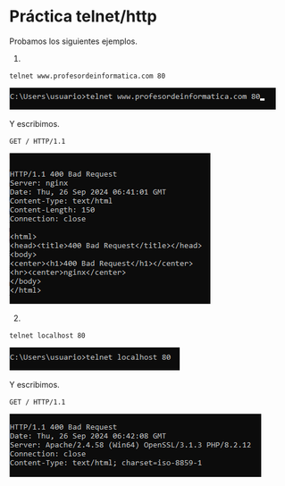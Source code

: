 # Práctica telnet/http

Probamos los siguientes ejemplos. 

1.
```
telnet www.profesordeinformatica.com 80
```

![](/img/intro/uno.png)

Y escribimos.

```
GET / HTTP/1.1
```

![](/img/intro/2.png)

2.
```
telnet localhost 80
```

![](/img/intro/3.png)

Y escribimos.

```
GET / HTTP/1.1
```

![](/img/intro/4.png)
